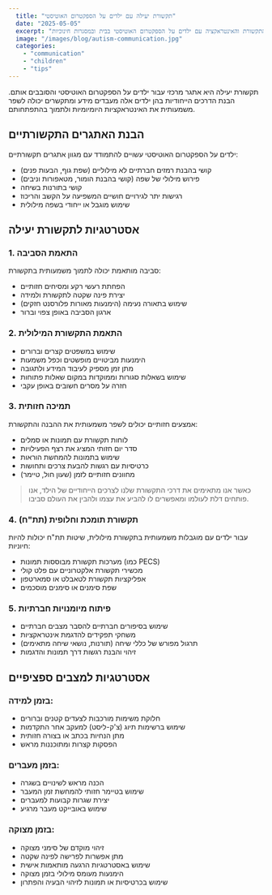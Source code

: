 ```yaml
---
  title: "תקשורת יעילה עם ילדים על הספקטרום האוטיסטי"
  date: "2025-05-05"
  excerpt: "אסטרטגיות מעשיות לשיפור התקשורת והאינטראקציה עם ילדים על הספקטרום האוטיסטי בבית ובמסגרות חינוכיות"
  image: "/images/blog/autism-communication.jpg"
  categories:
    - "communication"
    - "children"
    - "tips"
---
```


תקשורת יעילה היא אתגר מרכזי עבור ילדים על הספקטרום האוטיסטי והסובבים אותם. הבנת הדרכים הייחודיות בהן ילדים אלה מעבדים מידע ומתקשרים יכולה לשפר משמעותית את האינטראקציות היומיומיות ולתמוך בהתפתחותם.

## הבנת האתגרים התקשורתיים

ילדים על הספקטרום האוטיסטי עשויים להתמודד עם מגוון אתגרים תקשורתיים:

*   קושי בהבנת רמזים חברתיים לא מילוליים (שפת גוף, הבעות פנים)
*   פירוש מילולי של שפה (קושי בהבנת הומור, מטאפורות וניבים)
*   קושי בתורנות בשיחה
*   רגישות יתר לגירויים חושיים המשפיעה על הקשב והריכוז
*   שימוש מוגבל או ייחודי בשפה מילולית

## אסטרטגיות לתקשורת יעילה

### 1. התאמת הסביבה

סביבה מותאמת יכולה לתמוך משמעותית בתקשורת:

*   הפחתת רעשי רקע ומסיחים חזותיים
*   יצירת פינה שקטה לתקשורת ולמידה
*   שימוש בתאורה נעימה (הימנעות מאורות פלורסנט חזקים)
*   ארגון הסביבה באופן צפוי וברור

### 2. התאמת התקשורת המילולית

*   שימוש במשפטים קצרים וברורים
*   הימנעות מביטויים מופשטים וכפל משמעות
*   מתן זמן מספיק לעיבוד המידע ולתגובה
*   שימוש בשאלות סגורות וממוקדות במקום שאלות פתוחות
*   חזרה על מסרים חשובים באופן עקבי

### 3. תמיכה חזותית

אמצעים חזותיים יכולים לשפר משמעותית את ההבנה והתקשורת:

*   לוחות תקשורת עם תמונות או סמלים
*   סדר יום חזותי המציג את רצף הפעילויות
*   שימוש בתמונות להמחשת הוראות
*   כרטיסיות עם רגשות להבעת צרכים ותחושות
*   מחוונים חזותיים לזמן (שעון חול, טיימר)

> כאשר אנו מתאימים את דרכי התקשורת שלנו לצרכים הייחודיים של הילד, אנו פותחים דלת לעולמו ומאפשרים לו להביע את עצמו ולהבין את העולם סביבו.

### 4. תקשורת תומכת וחלופית (תת"ח)

עבור ילדים עם מוגבלות משמעותית בתקשורת מילולית, שיטות תת"ח יכולות להיות חיוניות:

*   מערכות תקשורת מבוססות תמונות (כמו PECS)
*   מכשירי תקשורת אלקטרוניים עם פלט קולי
*   אפליקציות תקשורת לטאבלט או סמארטפון
*   שפת סימנים או סימנים מוסכמים

### 5. פיתוח מיומנויות חברתיות

*   שימוש בסיפורים חברתיים להסבר מצבים חברתיים
*   משחקי תפקידים להדגמת אינטראקציות
*   תרגול מפורש של כללי שיחה (תורנות, נושאי שיחה מתאימים)
*   זיהוי והבנת רגשות דרך תמונות והדגמות

## אסטרטגיות למצבים ספציפיים

### בזמן למידה:

*   חלוקת משימות מורכבות לצעדים קטנים וברורים
*   שימוש ברשימות תיוג (צ'ק-ליסט) למעקב אחר התקדמות
*   מתן הנחיות בכתב או בצורה חזותית
*   הפסקות קצרות ומתוכננות מראש

### בזמן מעברים:

*   הכנה מראש לשינויים בשגרה
*   שימוש בטיימר חזותי להמחשת זמן המעבר
*   יצירת שגרות קבועות למעברים
*   שימוש באובייקט מעבר מרגיע

### בזמן מצוקה:

*   זיהוי מוקדם של סימני מצוקה
*   מתן אפשרות לפרישה לפינה שקטה
*   שימוש באסטרטגיות הרגעה מותאמות אישית
*   הימנעות מעומס מילולי בזמן מצוקה
*   שימוש בכרטיסיות או תמונות לזיהוי הבעיה והפתרון
